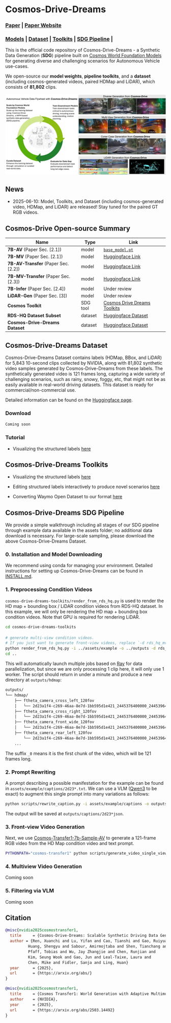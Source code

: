 # Cosmos-Drive-Dreams
### [Paper]() | [Paper Website](https://research.nvidia.com/labs/toronto-ai/cosmos_drive_dreams)
### [Models](#cosmos-drive-open-source-summary) | [Dataset](#cosmos-drive-dreams-dataset) | [Toolkits](#cosmos-drive-dreams-toolkits) | [SDG Pipeline](#cosmos-drive-dreams-sdg-pipeline)  |

This is the official code repository of Cosmos-Drive-Dreams - a Synthetic Data Generation (**SDG**) pipeline built on [Cosmos World Foundation Models](https://www.nvidia.com/en-us/ai/cosmos/) for generating diverse and challenging scenarios for Autonomous Vehicle use-cases. 

We open-source our **model weights**, **pipeline toolkits**, and a **dataset** (including cosmos-generated videos, paired HDMap and LiDAR), which consists of **81,802** clips.

<p align="center">
    <img src="assets/teaser.png" alt="Cosmos-Drive-Dream Teaser">
</p>

## News

- 2025-06-10: Model, Toolkits, and Dataset (including cosmos-generated video, HDMap, and LiDAR) are released! Stay tuned for the paired GT RGB videos. 


## Cosmos-Drive Open-source Summary
| **Name**                         | **Type**   | **Link** |
|----------------------------------|------------|----------|
| **7B-AV** (Paper Sec. [2.1])             | model     | [`base_model.pt`](https://huggingface.co/nvidia/Cosmos-Transfer1-7B-Sample-AV) |
| **7B-MV** (Paper Sec. [2.1])             | model     | [Huggingface Link](https://huggingface.co/nvidia/Cosmos-Predict1-7B-Text2World-Sample-AV-Multiview) |
| **7B-AV-Transfer** (Paper Sec. [2.2]) | model     | [Huggingface Link](https://huggingface.co/nvidia/Cosmos-Transfer1-7B-Sample-AV) |
| **7B-MV-Transfer** (Paper Sec. [2.3])     | model     | [Huggingface Link](https://huggingface.co/nvidia/Cosmos-Transfer1-7B-SingleToMultiView-Sample-AV) |
| **7B-Infer** (Paper Sec. [2.4])        | model     | Under review |
| **LiDAR-Gen** (Paper Sec. [3])         | model     | Under review |
| **Cosmos Toolkit**                | SDG tool   | [Cosmos Drive Dreams Toolkits](https://github.com/nv-tlabs/Cosmos-Drive-Dreams/tree/main/cosmos-drive-dreams-toolkits) |
| **RDS-HQ Dataset Subset**        | dataset    | [Huggingface Dataset](https://huggingface.co/datasets/nvidia/PhysicalAI-Autonomous-Vehicle-Cosmos-Drive-Dreams) |
| **Cosmos-Drive-Dreams Dataset**     | dataset    | [Huggingface Dataset](https://huggingface.co/datasets/nvidia/PhysicalAI-Autonomous-Vehicle-Cosmos-Drive-Dreams) |


## Cosmos-Drive-Dreams Dataset
Cosmos-Drive-Dreams Dataset contains labels (HDMap, BBox, and LiDAR) for 5,843 10-second clips collected by NVIDIA, along with 81,802 synthetic video samples generated by Cosmos-Drive-Dreams from these labels. The synthetically generated video is 121 frames long, capturing a wide variety of challenging scenarios, such as rainy, snowy, foggy, etc, that might not be as easily available in real-world driving datasets. This dataset is ready for commercial/non-commercial use.

Detailed information can be found on the [Huggingface page](https://huggingface.co/datasets/nvidia/PhysicalAI-Autonomous-Vehicle-Cosmos-Drive-Dreams).

### Download
```bash
Coming soon
```

### Tutorial

- Visualizing the structured labels [here](https://github.com/nv-tlabs/Cosmos-Drive-Dreams/tree/main/cosmos-drive-dreams-toolkits#visualize-dataset)

## Cosmos-Drive-Dreams Toolkits

- Visualizing the structured labels [here](https://github.com/nv-tlabs/Cosmos-Drive-Dreams/tree/main/cosmos-drive-dreams-toolkits#visualize-dataset)

- Editing structured labels interactively to produce novel scenarios [here](https://github.com/nv-tlabs/Cosmos-Drive-Dreams/tree/main/cosmos-drive-dreams-toolkits#generate-novel-ego-trajectory)

- Converting Waymo Open Dataset to our format [here](https://github.com/nv-tlabs/Cosmos-Drive-Dreams/tree/main/cosmos-drive-dreams-toolkits#convert-public-datasets)

## Cosmos-Drive-Dreams SDG Pipeline
We provide a simple walkthrough including all stages of our SDG pipeline through example data available in the assets folder; no additional data download is necessary. 
For large-scale sampling, please download the above Cosmos-Drive-Dreams Dataset. 

### 0. Installation and Model Downloading
We recommend using conda for managing your environment. Detailed instructions for setting up Cosmos-Drive-Dreams can be found in [INSTALL.md](INSTALL.md).

### 1. Preprocessing Condition Videos
`cosmos-drive-dreams-toolkits/render_from_rds_hq.py` is used to render the HD map + bounding box / LiDAR condition videos from RDS-HQ dataset. 
In this example, we will only be rendering the HD map + bounding box condition videos.
Note that GPU is required for rendering LiDAR. 
```bash
cd cosmos-drive-dreams-toolkits

# generate multi-view condition videos.
# If you just want to generate front-view videos, replace `-d rds_hq_mv` with `-d rds_hq`
python render_from_rds_hq.py -i ../assets/example -o ../outputs -d rds_hq_mv --skip lidar
cd ..
```
This will automatically launch multiple jobs based on [Ray](https://docs.ray.io/en/releases-2.4.0/index.html) for data parallelization, but since we are only processing 1 clip here, it will only use 1 worker. The script should return in under a minute and produce a new directory at `outputs/hdmap`:
```bash
outputs/
└── hdmap/
    ├── ftheta_camera_cross_left_120fov
    │   └── 2d23a1f4-c269-46aa-8e7d-1bb595d1e421_2445376400000_2445396400000_0.mp4
    ├── ftheta_camera_cross_right_120fov
    │   └── 2d23a1f4-c269-46aa-8e7d-1bb595d1e421_2445376400000_2445396400000_0.mp4
    ├── ftheta_camera_front_wide_120fov
    │   └── 2d23a1f4-c269-46aa-8e7d-1bb595d1e421_2445376400000_2445396400000_0.mp4
    ├── ftheta_camera_rear_left_120fov
        └── 2d23a1f4-c269-46aa-8e7d-1bb595d1e421_2445376400000_2445396400000_0.mp4
    ...
```
The suffix `_0` means it is the first chunk of the video, which will be 121 frames long.

### 2. Prompt Rewriting
A prompt describing a possible manifestation for the example can be found in `assets/example/captions/2d23*.txt`. We can use a VLM ([Qwen3](https://github.com/QwenLM/Qwen3) to be exact) to augment this single prompt into many variations as follows: 
```bash
python scripts/rewrite_caption.py -i assets/example/captions -o outputs/captions
```
The output will be saved at `outputs/captions/2d23*json`.

### 3. Front-view Video Generation
Next, we use [Cosmos-Transfer1-7b-Sample-AV](https://github.com/nvidia-cosmos/cosmos-transfer1/blob/main/examples/inference_cosmos_transfer1_7b_sample_av.md) to generate a 121-frame RGB video from the HD Map condition video and text prompt. 
```bash
PYTHONPATH="cosmos-transfer1" python scripts/generate_video_single_view.py --caption_path outputs/captions --input_path outputs --video_save_folder outputs/single_view --checkpoint_dir checkpoints/ --is_av_sample --controlnet_specs cosmos-transfer1/assets/sample_av_hdmap_spec.json
```
### 4. Multiview Video Generation
Coming soon

### 5. Filtering via VLM
Coming soon

## Citation
```bibtex
@misc{nvidia2025cosmostransfer1,
  title     = {Cosmos-Drive-Dreams: Scalable Synthetic Driving Data Generation with World Foundation Models},
  author = {Ren, Xuanchi and Lu, Yifan and Cao, Tianshi and Gao, Ruiyuan and
          Huang, Shengyu and Sabour, Amirmojtaba and Shen, Tianchang and
          Pfaff, Tobias and Wu, Jay Zhangjie and Chen, Runjian and
          Kim, Seung Wook and Gao, Jun and Leal-Taixe, Laura and
          Chen, Mike and Fidler, Sanja and Ling, Huan}
  year      = {2025},
  url       = {https://arxiv.org/abs/}
}
```

```bibtex
@misc{nvidia2025cosmostransfer1,
  title     = {Cosmos Transfer1: World Generation with Adaptive Multimodal Control},
  author    = {NVIDIA}, 
  year      = {2025},
  url       = {https://arxiv.org/abs/2503.14492}
}
```


